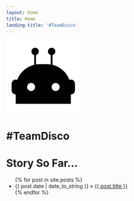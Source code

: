 ```yaml
---
layout: home
title: Home
landing-title: '#TeamDisco'
---
```


<div class="gap center" markdown="1">

<img src="/assets/images/bot.svg" class="big" />

# #TeamDisco

</div>



<div id="home">
  <h1>Story So Far...</h1>
  <ul class="posts">
    {% for post in site.posts %}
      <li><span>{{ post.date | date_to_string }}</span> &raquo; <a href="{{ site.baseurl }}{{ post.url }}">{{ post.title }}</a></li>
    {% endfor %}
  </ul>
</div>